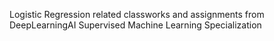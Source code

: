 Logistic Regression related classworks and assignments from DeepLearningAI Supervised Machine Learning Specialization
